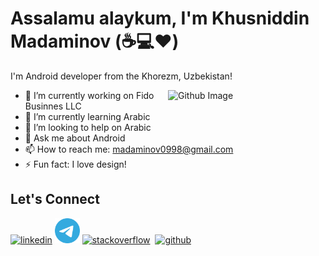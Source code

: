 # Assalamu alaykum, I'm Khusniddin Madaminov (:coffee::computer::heart:)

I'm Android developer from the Khorezm, Uzbekistan!

<img width="50%" align="right" alt="Github Image" src="https://raw.githubusercontent.com/onimur/.github/master/.resources/git-header.svg" />

- 🔭 I’m currently working on Fido Businnes LLC
- 🌱 I’m currently learning Arabic
- 👯 I’m looking to help on Arabic
- 💬 Ask me about Android
- 📫 How to reach me: [madaminov0998@gmail.com](mailto:madaminov0998@gmail.com)
- ⚡ Fun fact: I love design!

## Let's Connect

[<img src='https://github.com/sourabmaity/sourabmaity/blob/main/assets/logo/iconfinder_social_media_isometric_14-linkedin_3529657.png' alt='linkedin' height='40'>](https://www.linkedin.com/in/husniddin-madaminov-683366197/)&nbsp;[<img src='https://github.com/KhusniddinMadaminov/KhusniddinMadaminov/blob/main/telegram-1.svg' alt='telegram' height='40'>](https://t.me/HusniddinMadaminov)&nbsp;[<img src='https://github.com/sourabmaity/sourabmaity/blob/main/assets/logo/iconfinder_StackOverflow_2613280.png' alt='stackoverflow' height='40'>](https://stackoverflow.com/users/12213891/husniddin-madaminov)&nbsp;
[<img src='https://cdn.jsdelivr.net/npm/simple-icons@v3/icons/instagram.svg' alt='github' height='40'>](https://github.com/KhusniddinMadaminov)&nbsp;  


<!--
**KhusniddinMadaminov/KhusniddinMadaminov** is a ✨ _special_ ✨ repository because its `README.md` (this file) appears on your GitHub profile.

Here are some ideas to get you started:

- 🔭 I’m currently working on ...
- 🌱 I’m currently learning ...
- 👯 I’m looking to collaborate on ...
- 🤔 I’m looking for help with ...
- 💬 Ask me about ...
- 📫 How to reach me: ...
- 😄 Pronouns: ...
- ⚡ Fun fact: ...
-->
